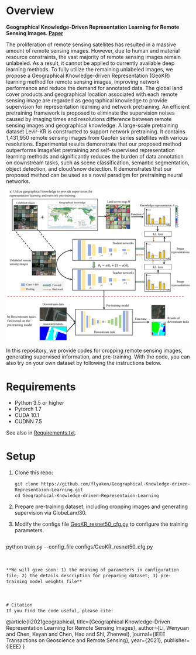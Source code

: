 # Overview

__Geographical Knowledge-Driven Representation Learning for Remote Sensing Images. [Paper](<https://ieeexplore.ieee.org/abstract/document/9559903>)__

The proliferation of remote sensing satellites has resulted in a massive amount of remote sensing images. However, due to human and material resource constraints, the vast majority of remote sensing images remain unlabeled. As a result, it cannot be applied to currently available deep learning methods. To fully utilize the remaining unlabeled images, we propose a Geographical Knowledge-driven Representation (GeoKR) learning method for remote sensing images, improving network performance and reduce the demand for annotated data. The global land cover products and geographical location associated with each remote sensing image are regarded as geographical knowledge to provide supervision for representation learning and network pretraining. An efficient pretraining framework is proposed to eliminate the supervision noises caused by imaging times and resolutions difference between remote sensing images and geographical knowledge. A large-scale pretraining dataset Levir-KR is constructed to support network pretraining. It contains 1,431,950 remote sensing images from Gaofen series satellites with various resolutions. Experimental results demonstrate that our proposed method outperforms ImageNet pretraining and self-supervised representation learning methods and significantly reduces the burden of data annotation on downstream tasks, such as scene classification, semantic segmentation, object detection, and cloud/snow detection. It demonstrates that our proposed method can be used as a novel paradigm for pretraining neural networks. 

![Overview](fig/overview.png)

In this repository, we provide codes for cropping remote sensing images, generating supervised information, and pre-training. With the code, you can also try on your own dataset by following the instructions below.

# Requirements

- Python 3.5 or higher
- Pytorch 1.7
- CUDA 10.1
- CUDNN 7.5

See also in [Requirements.txt](requirements.txt).

# Setup

1. Clone this repo:

   ```
   git clone https://github.com/flyakon/Geographical-Knowledge-driven-Representaion-Learning.git
   cd Geographical-Knowledge-driven-Representaion-Learning
   ```

2. Prepare pre-training dataset, including cropping images and generating supervision via GlobeLand30.


3. Modify the configs file [GeoKR_resnet50_cfg.py](configs/GeoKR_resnet50_cfg.py) to configure the training parameters.

   ``````shell
python train.py --config_file configs/GeoKR_resnet50_cfg.py
   ``````
   

**We will give soon: 1) the meaning of parameters in configuration file; 2) the details description for preparing dataset; 3) pre-training model weights file**



# Citation
If you find the code useful, please cite:
``````
@article{li2021geographical,
  title={Geographical Knowledge-Driven Representation Learning for Remote Sensing Images},
  author={Li, Wenyuan and Chen, Keyan and Chen, Hao and Shi, Zhenwei},
  journal={IEEE Transactions on Geoscience and Remote Sensing},
  year={2021},
  publisher={IEEE}
}
``````

